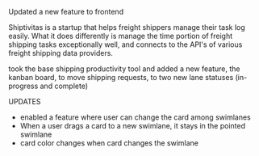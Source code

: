 Updated a new feature to frontend 

Shiptivitas is a startup that helps freight shippers manage their task log easily. What it does differently is manage the time portion of freight shipping tasks exceptionally well, and connects to the API's of various freight shipping data providers.

took the base shipping productivity tool and added a new feature, the kanban board, to move shipping requests, to two new lane statuses (in-progress and complete)

UPDATES

   * enabled a feature where user can change the card among swimlanes
   * When a user drags a card to a new swimlane, it stays in the pointed swimlane
   * card color changes when card changes the swimlane
     
